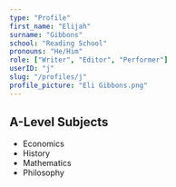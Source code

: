 ```yaml
---
type: "Profile"
first_name: "Elijah"
surname: "Gibbons"
school: "Reading School"
pronouns: "He/Him"
role: ["Writer", "Editor", "Performer"]
userID: "j"
slug: "/profiles/j"
profile_picture: "Eli Gibbons.png"
---
```



## A-Level Subjects
- Economics
- History 
- Mathematics
- Philosophy
